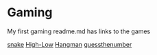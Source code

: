 # Gaming
My first gaming readme.md has links to the games

[snake](js/snake/index.html)
[High-Low](js/cardgames/highlow.html)
[Hangman](js/hangman/playHangman.html)
[guessthenumber](js/guessthenumber/guessIt.html)
